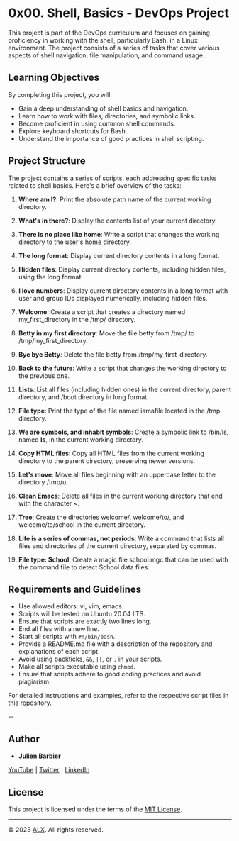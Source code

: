 # 0x00. Shell, Basics - DevOps Project

This project is part of the DevOps curriculum and focuses on gaining proficiency in working with the shell, particularly Bash, in a Linux environment. The project consists of a series of tasks that cover various aspects of shell navigation, file manipulation, and command usage.

## Learning Objectives

By completing this project, you will:

- Gain a deep understanding of shell basics and navigation.
- Learn how to work with files, directories, and symbolic links.
- Become proficient in using common shell commands.
- Explore keyboard shortcuts for Bash.
- Understand the importance of good practices in shell scripting.

## Project Structure

The project contains a series of scripts, each addressing specific tasks related to shell basics. Here's a brief overview of the tasks:

1. **Where am I?**: Print the absolute path name of the current working directory.

2. **What's in there?**: Display the contents list of your current directory.

3. **There is no place like home**: Write a script that changes the working directory to the user's home directory.

4. **The long format**: Display current directory contents in a long format.

5. **Hidden files**: Display current directory contents, including hidden files, using the long format.

6. **I love numbers**: Display current directory contents in a long format with user and group IDs displayed numerically, including hidden files.

7. **Welcome**: Create a script that creates a directory named my_first_directory in the /tmp/ directory.

8. **Betty in my first directory**: Move the file betty from /tmp/ to /tmp/my_first_directory.

9. **Bye bye Betty**: Delete the file betty from /tmp/my_first_directory.

10. **Back to the future**: Write a script that changes the working directory to the previous one.

11. **Lists**: List all files (including hidden ones) in the current directory, parent directory, and /boot directory in long format.

12. **File type**: Print the type of the file named iamafile located in the /tmp directory.

13. **We are symbols, and inhabit symbols**: Create a symbolic link to /bin/ls, named __ls__, in the current working directory.

14. **Copy HTML files**: Copy all HTML files from the current working directory to the parent directory, preserving newer versions.

15. **Let's move**: Move all files beginning with an uppercase letter to the directory /tmp/u.

16. **Clean Emacs**: Delete all files in the current working directory that end with the character ~.

17. **Tree**: Create the directories welcome/, welcome/to/, and welcome/to/school in the current directory.

18. **Life is a series of commas, not periods**: Write a command that lists all files and directories of the current directory, separated by commas.

19. **File type: School**: Create a magic file school.mgc that can be used with the command file to detect School data files.

## Requirements and Guidelines

- Use allowed editors: vi, vim, emacs.
- Scripts will be tested on Ubuntu 20.04 LTS.
- Ensure that scripts are exactly two lines long.
- End all files with a new line.
- Start all scripts with `#!/bin/bash`.
- Provide a README.md file with a description of the repository and explanations of each script.
- Avoid using backticks, `&&`, `||`, or `;` in your scripts.
- Make all scripts executable using `chmod`.
- Ensure that scripts adhere to good coding practices and avoid plagiarism.

For detailed instructions and examples, refer to the respective script files in this repository.

--

## Author

- **Julien Barbier**

[YouTube](https://www.youtube.com/@0xJulien) | [Twitter](https://twitter.com/julienbarbier42) | [LinkedIn](https://www.linkedin.com/in/julienbarbier/)

## License

This project is licensed under the terms of the [MIT License](LICENSE).

---

© 2023 [ALX](https://www.alxafrica.com/). All rights reserved.
